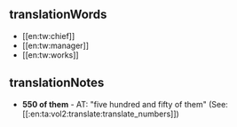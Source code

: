 ## translationWords

* [[en:tw:chief]]
* [[en:tw:manager]]
* [[en:tw:works]]

## translationNotes

* **550 of them** - AT: "five hundred and fifty of them" (See: [[:en:ta:vol2:translate:translate_numbers]])

